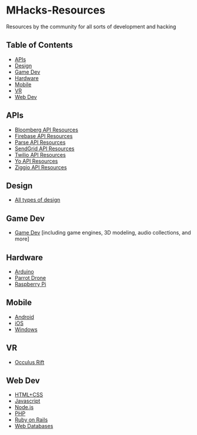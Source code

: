 MHacks-Resources
=======================================
Resources by the community for all sorts of development and hacking

## Table of Contents
- [APIs](#apis)
- [Design](#design)
- [Game Dev](#game-dev)
- [Hardware](#hardware)
- [Mobile](#mobile)
- [VR](#vr)
- [Web Dev](#web-dev)

APIs
---------
- [Bloomberg API Resources](https://www.reddit.com/r/MHacksBloom/)
- [Firebase API Resources](https://www.reddit.com/r/MHacksFirebase/)
- [Parse API Resources](https://www.reddit.com/r/MHacksParse/)
- [SendGrid API Resources](https://www.reddit.com/r/MHacksSendGrid/)
- [Twilio API Resources](https://www.reddit.com/r/MHacksTwilio/)
- [Yo API Resources](https://www.reddit.com/r/MHacksYo/)
- [Ziggio API Resources](https://www.reddit.com/r/MHacksZiggio/)

Design
----------
- [All types of design](https://www.reddit.com/r/MHacksDesign/)

Game Dev
----------
- [Game Dev](https://www.reddit.com/r/MHacksGameDev/) [including game engines, 3D modeling, audio collections, and more]

Hardware
----------
- [Arduino](https://www.reddit.com/r/MHacksArduino/)
- [Parrot Drone](https://www.reddit.com/r/MHacksParrotDrone/)
- [Raspberry Pi](https://www.reddit.com/r/MHacksRPi/)

Mobile
----------
- [Android](https://www.reddit.com/r/MHacksAndroid/)
- [iOS](https://www.reddit.com/r/MHacksiOS/)
- [Windows](https://www.reddit.com/r/MHacksWindows/)

VR
----------
- [Occulus Rift](https://www.reddit.com/r/MHacksOR/)

Web Dev
----------
- [HTML+CSS](https://www.reddit.com/r/MHacksHTMLCSS/)
- [Javascript](https://www.reddit.com/r/MHacksJavascript/)
- [Node.js](https://www.reddit.com/r/MHacksNode/)
- [PHP](https://www.reddit.com/r/MHacksPHP/)
- [Ruby on Rails](https://www.reddit.com/r/MHacksRuby/)
- [Web Databases](https://www.reddit.com/r/MHacksWebDB/)
